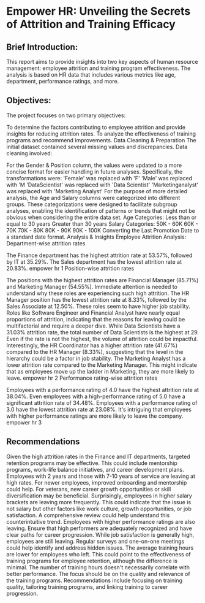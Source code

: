 # Empower HR: Unveiling the Secrets of Attrition and Training Efficacy

## Brief Introduction:
This report aims to provide insights into two key aspects of human resource management: employee attrition and training program effectiveness. The analysis is based on HR data that includes various metrics like age, department, performance ratings, and more.

## Objectives:
The project focuses on two primary objectives:

To determine the factors contributing to employee attrition and provide insights for reducing attrition rates.
To analyze the effectiveness of training programs and recommend improvements.
Data Cleaning & Preparation
The initial dataset contained several missing values and discrepancies. Data cleaning involved:

For the Gender & Position column, the values were updated to a more concise format for easier handling in future analyses. Specifically, the transformations were:
'Female' was replaced with 'F'
'Male' was replaced with 'M
'DataScientist' was replaced with 'Data Scientist'
'Marketinganalyst' was replaced with 'Marketing Analyst'
For the purpose of more detailed analysis, the Age and Salary columns were categorized into different groups. These categorizations were designed to facilitate subgroup analyses, enabling the identification of patterns or trends that might not be obvious when considering the entire data set.
Age Categories:
Less than or equal to 30 years
Greater than 30 years
Salary Categories:
50K - 60K
60K - 70K
70K - 80K
80K - 90K
90K - 100K
Converting the Last Promotion Date to a standard date format.
Analysis & Insights
Employee Attrition Analysis:
Department-wise attrition rates

The Finance department has the highest attrition rate at 53.57%, followed by IT at 35.29%.
The Sales department has the lowest attrition rate at 20.83%.
empower hr 1
Position-wise attrition rates

The positions with the highest attrition rates are Financial Manager (85.71%) and Marketing Manager (54.55%). Immediate attention is needed to understand why these roles are experiencing such high attrition.
The HR Manager position has the lowest attrition rate at 8.33%, followed by the Sales Associate at 12.50%. These roles seem to have higher job stability.
Roles like Software Engineer and Financial Analyst have nearly equal proportions of attrition, indicating that the reasons for leaving could be multifactorial and require a deeper dive.
While Data Scientists have a 31.03% attrition rate, the total number of Data Scientists is the highest at 29. Even if the rate is not the highest, the volume of attrition could be impactful.
Interestingly, the HR Coordinator has a higher attrition rate (41.67%) compared to the HR Manager (8.33%), suggesting that the level in the hierarchy could be a factor in job stability.
The Marketing Analyst has a lower attrition rate compared to the Marketing Manager. This might indicate that as employees move up the ladder in Marketing, they are more likely to leave.
empower hr 2
Performance rating-wise attrition rates

Employees with a performance rating of 4.0 have the highest attrition rate at 38.04%.
Even employees with a high-performance rating of 5.0 have a significant attrition rate of 34.48%.
Employees with a performance rating of 3.0 have the lowest attrition rate at 23.08%.
It's intriguing that employees with higher performance ratings are more likely to leave the company.
empower hr 3

## Recommendations
Given the high attrition rates in the Finance and IT departments, targeted retention programs may be effective. This could include mentorship programs, work-life balance initiatives, and career development plans.
Employees with 2 years and those with 7-10 years of service are leaving at high rates. For newer employees, improved onboarding and mentorship could help. For veterans, new career growth opportunities or skill diversification may be beneficial.
Surprisingly, employees in higher salary brackets are leaving more frequently. This could indicate that the issue is not salary but other factors like work culture, growth opportunities, or job satisfaction. A comprehensive review could help understand this counterintuitive trend.
Employees with higher performance ratings are also leaving. Ensure that high performers are adequately recognized and have clear paths for career progression.
While job satisfaction is generally high, employees are still leaving. Regular surveys and one-on-one meetings could help identify and address hidden issues.
The average training hours are lower for employees who left. This could point to the effectiveness of training programs for employee retention, although the difference is minimal.
The number of training hours doesn't necessarily correlate with better performance. The focus should be on the quality and relevance of the training programs.
Recommendations include focusing on training quality, tailoring training programs, and linking training to career progression.
